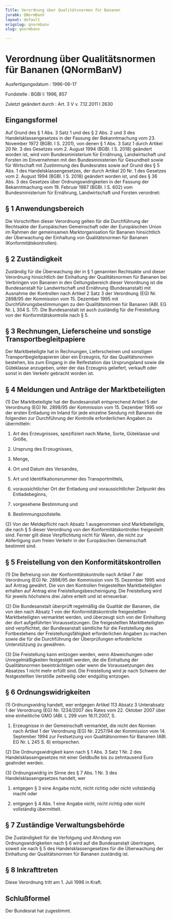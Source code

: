 ```yaml
---
Title: Verordnung über Qualitätsnormen für Bananen
jurabk: QNormBanV
layout: default
origslug: qnormbanv
slug: qnormbanv

---
```


# Verordnung über Qualitätsnormen für Bananen (QNormBanV)

Ausfertigungsdatum
:   1996-06-17

Fundstelle
:   BGBl I: 1996, 857

Zuletzt geändert durch
:   Art. 3 V v. 7.12.2011 I 2630

## Eingangsformel

Auf Grund des § 1 Abs. 3 Satz 1 und des § 2 Abs. 2 und 3 des
Handelsklassengesetzes in der Fassung der Bekanntmachung vom 23.
November 1972 (BGBl. I S. 2201), von denen § 1 Abs. 3 Satz 1 durch
Artikel 20 Nr. 3 des Gesetzes vom 2. August 1994 (BGBl. I S. 2018)
geändert worden ist, wird vom Bundesministerium für Ernährung,
Landwirtschaft und Forsten im Einvernehmen mit den Bundesministerien
für Gesundheit sowie für Wirtschaft mit Zustimmung des Bundesrates
sowie auf Grund des § 5 Abs. 1 des Handelsklassengesetzes, der durch
Artikel 20 Nr. 1 des Gesetzes vom 2. August 1994 (BGBl. I S. 2018)
geändert worden ist, und des § 36 Abs. 3 des Gesetzes über
Ordnungswidrigkeiten in der Fassung der Bekanntmachung vom 19. Februar
1987 (BGBl. I S. 602) vom Bundesministerium für Ernährung,
Landwirtschaft und Forsten verordnet:

## § 1 Anwendungsbereich

Die Vorschriften dieser Verordnung gelten für die Durchführung der
Rechtsakte der Europäischen Gemeinschaft oder der Europäischen Union
im Rahmen der gemeinsamen Marktorganisation für Bananen hinsichtlich
der Überwachung der Einhaltung von Qualitätsnormen für Bananen
(Konformitätskontrollen).

## § 2 Zuständigkeit

Zuständig für die Überwachung der in § 1 genannten Rechtsakte und
dieser Verordnung hinsichtlich der Einhaltung der Qualitätsnormen für
Bananen bei Verbringen von Bananen in den Geltungsbereich dieser
Verordnung ist die Bundesanstalt für Landwirtschaft und Ernährung
(Bundesanstalt) mit Ausnahme der Kontrollen nach Artikel 2 Satz 3 der
Verordnung (EG) Nr. 2898/95 der Kommission vom 15. Dezember 1995 mit
Durchführungsbestimmungen zu den Qualitätsnormen für Bananen (ABl. EG
Nr. L 304 S. 17). Die Bundesanstalt ist auch zuständig für die
Freistellung von der Konformitätskontrolle nach § 5.

## § 3 Rechnungen, Lieferscheine und sonstige Transportbegleitpapiere

Der Marktbeteiligte hat in Rechnungen, Lieferscheinen und sonstigen
Transportbegleitpapieren über ein Erzeugnis, für das Qualitätsnormen
bestehen, bis zum Eingang in die Reifestation das Ursprungsland sowie
die Güteklasse anzugeben, unter der das Erzeugnis geliefert, verkauft
oder sonst in den Verkehr gebracht worden ist.

## § 4 Meldungen und Anträge der Marktbeteiligten

(1) Der Marktbeteiligte hat der Bundesanstalt entsprechend Artikel 5
der Verordnung (EG) Nr. 2898/95 der Kommission vom 15. Dezember 1995
vor der ersten Entladung im Inland für jede einzelne Sendung mit
Bananen die folgenden zur Durchführung der Kontrolle erforderlichen
Angaben zu übermitteln:

1.  Art des Erzeugnisses, spezifiziert nach Marke, Sorte, Güteklasse und
    Größe,


2.  Ursprung des Erzeugnisses,


3.  Menge,


4.  Ort und Datum des Versandes,


5.  Art und Identifikationsnummer des Transportmittels,


6.  voraussichtlicher Ort der Entladung und voraussichtlicher Zeitpunkt
    des Entladebeginns,


7.  vorgesehene Bestimmung und


8.  Bestimmungszollstelle.




(2) Von der Meldepflicht nach Absatz 1 ausgenommen sind
Marktbeteiligte, die nach § 5 dieser Verordnung von den
Konformitätskontrollen freigestellt sind. Ferner gilt diese
Verpflichtung nicht für Waren, die nicht zur Abfertigung zum freien
Verkehr in der Europäischen Gemeinschaft bestimmt sind.

## § 5 Freistellung von den Konformitätskontrollen

(1) Die Befreiung von der Konformitätskontrolle nach Artikel 7 der
Verordnung (EG) Nr. 2898/95 der Kommission vom 15. Dezember 1995 wird
auf Antrag gewährt. Die von den Kontrollen freigestellten
Marktbeteiligten erhalten auf Antrag eine Freistellungsbescheinigung.
Die Freistellung wird für jeweils höchstens drei Jahre erteilt und ist
erneuerbar.

(2) Die Bundesanstalt überprüft regelmäßig die Qualität der Bananen,
die von den nach Absatz 1 von der Konformitätskontrolle freigestellten
Marktbeteiligten vermarktet werden, und überzeugt sich von der
Einhaltung der dort aufgeführten Voraussetzungen. Die freigestellten
Marktbeteiligten sind verpflichtet, der Bundesanstalt sämtliche für
die Feststellung des Fortbestehens der Freistellungsfähigkeit
erforderlichen Angaben zu machen sowie die für die Durchführung der
Überprüfungen erforderliche Unterstützung zu gewähren.

(3) Die Freistellung kann entzogen werden, wenn Abweichungen oder
Unregelmäßigkeiten festgestellt werden, die die Einhaltung der
Qualitätsnormen beeinträchtigen oder wenn die Voraussetzungen des
Absatzes 1 nicht mehr erfüllt sind. Die Freistellung wird je nach
Schwere der festgestellten Verstöße zeitweilig oder endgültig
entzogen.

## § 6 Ordnungswidrigkeiten

(1) Ordnungswidrig handelt, wer entgegen Artikel 113 Absatz 3
Unterabsatz 1 der Verordnung (EG) Nr. 1234/2007 des Rates vom 22.
Oktober 2007 über eine einheitliche GMO (ABl. L 299 vom 16.11.2007, S.
1) Erzeugnisse in der Gemeinschaft vermarktet, die nicht den Normen
nach Artikel 1 der Verordnung (EG) Nr. 2257/94 der Kommission vom 14.
September 1994 zur Festsetzung von Qualitätsnormen für Bananen (ABl.
EG Nr. L 245 S. 6) entsprechen.

(2) Die Ordnungswidrigkeit kann nach § 1 Abs. 3 Satz 1 Nr. 2 des
Handelsklassengesetzes mit einer Geldbuße bis zu zehntausend Euro
geahndet werden.

(3) Ordnungswidrig im Sinne des § 7 Abs. 1 Nr. 3 des
Handelsklassengesetzes handelt, wer

1.  entgegen § 3 eine Angabe nicht, nicht richtig oder nicht vollständig
    macht oder


2.  entgegen § 4 Abs. 1 eine Angabe nicht, nicht richtig oder nicht
    vollständig übermittelt.

## § 7 Zuständige Verwaltungsbehörde

Die Zuständigkeit für die Verfolgung und Ahndung von
Ordnungswidrigkeiten nach § 6 wird auf die Bundesanstalt übertragen,
soweit sie nach § 5 des Handelsklassengesetzes für die Überwachung der
Einhaltung der Qualitätsnormen für Bananen zuständig ist.

## § 8 Inkrafttreten

Diese Verordnung tritt am 1. Juli 1996 in Kraft.

## Schlußformel

Der Bundesrat hat zugestimmt.

